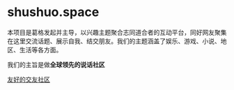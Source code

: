 # shushuo.space
本项目是葛格发起并主导，以兴趣主题聚合志同道合者的互动平台，同好网友聚集在这里交流话题、展示自我、结交朋友。我们的主题涵盖了娱乐、游戏、小说、地区、生活等各方面。

我们的主旨是做**全球领先的说话社区**

[友好的交友社区](https://www.shushuo.space)









